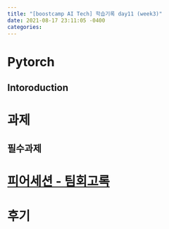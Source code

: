 ```yaml
---
title: "[boostcamp AI Tech] 학습기록 day11 (week3)"
date: 2021-08-17 23:11:05 -0400
categories:
---
```


# Pytorch
## Intoroduction











































# 과제
## 필수과제

# [피어세션 - 팀회고록]()

# 후기